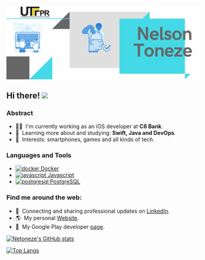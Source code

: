 <p align="center">
  <a href="#">
    <img align="center" width="800" src="banner.png" />
  </a>
</p>


## Hi there! <img src="https://raw.githubusercontent.com/iampavangandhi/iampavangandhi/master/gifs/Hi.gif" width="30px"></h2>

### Abstract

- 👨‍💻 &nbsp;I'm currently working as an iOS developer at **C6 Bank**.
- 🌱 &nbsp;Learning more about and studying: **Swift, Java and DevOps**.
- 💙 &nbsp;Interests: smartphones, games and all kinds of tech.

### Languages and Tools

<ul>
 <li>
    <a href="https://www.docker.com/" target="_blank">
        <img
          src=https://user-images.githubusercontent.com/30937322/160218318-fd756e11-6ffa-4024-8ba5-aedc96279a4b.png
          alt="docker"
          width="20"
          height="15"
        />
        Docker
    </a>
</li>

<li>
    <a href="https://developer.mozilla.org/en-US/docs/Web/JavaScript"target="_blank">
        <img
          src=https://user-images.githubusercontent.com/30937322/160218384-1a8f63d1-e1c4-4d7a-ac17-ef7ba3d04d79.png
          alt="javascript"
          width="20"
          height="20"
        />
        Javascript
    </a>
</li>

<li>
    <a href="https://www.postgresql.org" target="_blank">
        <img
          src="https://img.icons8.com/color/344/postgreesql.png"
          alt="postgresql"
          width="20"
          height="20"
        />
        PostgreSQL
    </a>
</li>
</ul>


### Find me around the web:

- 💼 &nbsp;Connecting and sharing professional updates on <a href="https://www.linkedin.com/in/nelson-antonio-neto-toneze-01b89352/">LinkedIn</a>.
- 🌎 &nbsp;My personal <a href="https://netoneze.web.app">Website</a>.
- 📱 &nbsp;My Google Play developer <a href="https://play.google.com/store/apps/dev?id=6315427129709253295&hl=pt">page<a>.

[![Netoneze's GitHub stats](https://github-readme-stats.vercel.app/api?username=netoneze&hide=prs,issues,contribs&show_icons=true&theme=dark)](https://github.com/anuraghazra/github-readme-stats)

[![Top Langs](https://github-readme-stats.vercel.app/api/top-langs/?username=netoneze&theme=dark)](https://github.com/anuraghazra/github-readme-stats)


